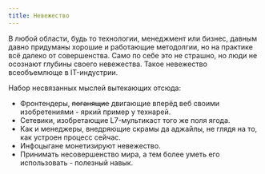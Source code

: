 ```yaml
---
title: Невежество
---
```


В любой области, будь то технологии, менеджмент или бизнес, давным давно придуманы хорошие и работающие методолгии, но на практике всё далеко от совершенства. Само по себе это не страшно, но люди не осознают глубины своего невежества. Такое невежество всеобъемлюще в IT-индустрии.

Набор несвязанных мыслей вытекающих отсюда:

- Фронтендеры, ~~поганящие~~ двигающие вперёд веб своими изобретениями - яркий пример у технарей.
- Сетевики, изобретающие L7-мультикаст того же поля ягода.
- Как и менеджеры, внедряющие скрамы да аджайлы, не глядя на то, как устроен процесс сейчас.
- Инфоцыгане монетизируют невежество.
- Принимать несовершенство мира, а тем более уметь его использовать - полезный навык.
